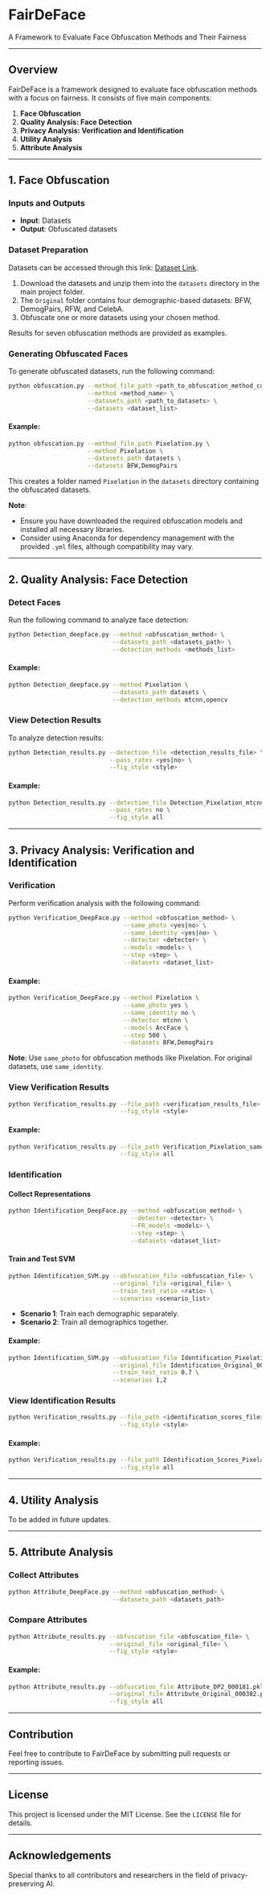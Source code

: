# FairDeFace
A Framework to Evaluate Face Obfuscation Methods and Their Fairness

---

## Overview
FairDeFace is a framework designed to evaluate face obfuscation methods with a focus on fairness. It consists of five main components:

1. **Face Obfuscation**
2. **Quality Analysis: Face Detection**
3. **Privacy Analysis: Verification and Identification**
4. **Utility Analysis**
5. **Attribute Analysis**

---

## 1. Face Obfuscation

### Inputs and Outputs
- **Input**: Datasets
- **Output**: Obfuscated datasets

### Dataset Preparation
Datasets can be accessed through this link: [Dataset Link](https://drive.google.com/drive/folders/1z9vHJRBny8isg7wmA5w4KufM6VeBRJj0?usp=drive_link).

1. Download the datasets and unzip them into the `datasets` directory in the main project folder.
2. The `Original` folder contains four demographic-based datasets: BFW, DemogPairs, RFW, and CelebA.
3. Obfuscate one or more datasets using your chosen method.

Results for seven obfuscation methods are provided as examples.

### Generating Obfuscated Faces
To generate obfuscated datasets, run the following command:

```bash
python obfuscation.py --method_file_path <path_to_obfuscation_method_code> \
                      --method <method_name> \
                      --datasets_path <path_to_datasets> \
                      --datasets <dataset_list>
```

#### Example:
```bash
python obfuscation.py --method_file_path Pixelation.py \
                      --method Pixelation \
                      --datasets_path datasets \
                      --datasets BFW,DemogPairs
```
This creates a folder named `Pixelation` in the `datasets` directory containing the obfuscated datasets.

**Note**:
- Ensure you have downloaded the required obfuscation models and installed all necessary libraries.
- Consider using Anaconda for dependency management with the provided `.yml` files, although compatibility may vary.

---

## 2. Quality Analysis: Face Detection

### Detect Faces
Run the following command to analyze face detection:

```bash
python Detection_deepface.py --method <obfuscation_method> \
                             --datasets_path <datasets_path> \
                             --detection_methods <methods_list>
```

#### Example:
```bash
python Detection_deepface.py --method Pixelation \
                             --datasets_path datasets \
                             --detection_methods mtcnn,opencv
```

### View Detection Results
To analyze detection results:

```bash
python Detection_results.py --detection_file <detection_results_file> \
                            --pass_rates <yes|no> \
                            --fig_style <style>
```

#### Example:
```bash
python Detection_results.py --detection_file Detection_Pixelation_mtcnn_000151.pkl \
                            --pass_rates no \
                            --fig_style all
```

---

## 3. Privacy Analysis: Verification and Identification

### Verification
Perform verification analysis with the following command:

```bash
python Verification_DeepFace.py --method <obfuscation_method> \
                                --same_photo <yes|no> \
                                --same_identity <yes|no> \
                                --detector <detector> \
                                --models <models> \
                                --step <step> \
                                --datasets <dataset_list>
```

#### Example:
```bash
python Verification_DeepFace.py --method Pixelation \
                                --same_photo yes \
                                --same_identity no \
                                --detector mtcnn \
                                --models ArcFace \
                                --step 500 \
                                --datasets BFW,DemogPairs
```
**Note**: Use `same_photo` for obfuscation methods like Pixelation. For original datasets, use `same_identity`.

### View Verification Results
```bash
python Verification_results.py --file_path <verification_results_file> \
                               --fig_style <style>
```

#### Example:
```bash
python Verification_results.py --file_path Verification_Pixelation_same-photo_000041.pkl \
                               --fig_style all
```

### Identification
#### Collect Representations
```bash
python Identification_DeepFace.py --method <obfuscation_method> \
                                  --detector <detector> \
                                  --FR_models <models> \
                                  --step <step> \
                                  --datasets <dataset_list>
```

#### Train and Test SVM
```bash
python Identification_SVM.py --obfuscation_file <obfuscation_file> \
                             --original_file <original_file> \
                             --train_test_ratio <ratio> \
                             --scenarios <scenario_list>
```
- **Scenario 1**: Train each demographic separately.
- **Scenario 2**: Train all demographics together.

#### Example:
```bash
python Identification_SVM.py --obfuscation_file Identification_Pixelation_000385.pkl \
                             --original_file Identification_Original_000862.pkl \
                             --train_test_ratio 0.7 \
                             --scenarios 1,2
```

### View Identification Results
```bash
python Verification_results.py --file_path <identification_scores_file> \
                               --fig_style <style>
```

#### Example:
```bash
python Verification_results.py --file_path Identification_Scores_Pixelation_000016.pkl \
                               --fig_style all
```

---

## 4. Utility Analysis
To be added in future updates.

---

## 5. Attribute Analysis

### Collect Attributes
```bash
python Attribute_DeepFace.py --method <obfuscation_method> \
                             --datasets_path <datasets_path>
```

### Compare Attributes
```bash
python Attribute_results.py --obfuscation_file <obfuscation_file> \
                            --original_file <original_file> \
                            --fig_style <style>
```

#### Example:
```bash
python Attribute_results.py --obfuscation_file Attribute_DP2_000181.pkl \
                            --original_file Attribute_Original_000382.pkl \
                            --fig_style all
```

---

## Contribution
Feel free to contribute to FairDeFace by submitting pull requests or reporting issues.

---

## License
This project is licensed under the MIT License. See the `LICENSE` file for details.

---

## Acknowledgements
Special thanks to all contributors and researchers in the field of privacy-preserving AI.


